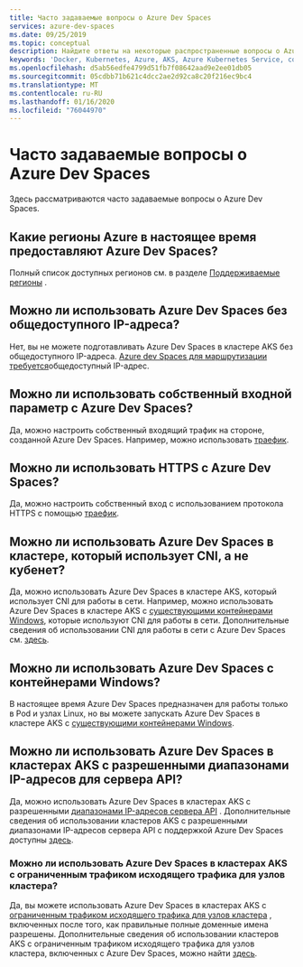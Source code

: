 ```yaml
---
title: Часто задаваемые вопросы о Azure Dev Spaces
services: azure-dev-spaces
ms.date: 09/25/2019
ms.topic: conceptual
description: Найдите ответы на некоторые распространенные вопросы о Azure Dev Spaces
keywords: 'Docker, Kubernetes, Azure, AKS, Azure Kubernetes Service, containers, Helm, service mesh, service mesh routing, kubectl, k8s '
ms.openlocfilehash: d5ab56edfe4799d51fb7f08642aad9e2ee01db05
ms.sourcegitcommit: 05cdbb71b621c4dcc2ae2d92ca8c20f216ec9bc4
ms.translationtype: MT
ms.contentlocale: ru-RU
ms.lasthandoff: 01/16/2020
ms.locfileid: "76044970"
---
```

# <a name="frequently-asked-questions-about-azure-dev-spaces"></a>Часто задаваемые вопросы о Azure Dev Spaces

Здесь рассматриваются часто задаваемые вопросы о Azure Dev Spaces.

## <a name="which-azure-regions-currently-provide-azure-dev-spaces"></a>Какие регионы Azure в настоящее время предоставляют Azure Dev Spaces?

Полный список доступных регионов см. в разделе [Поддерживаемые регионы][supported-regions] .

## <a name="can-i-use-azure-dev-spaces-without-a-public-ip-address"></a>Можно ли использовать Azure Dev Spaces без общедоступного IP-адреса?

Нет, вы не можете подготавливать Azure Dev Spaces в кластере AKS без общедоступного IP-адреса. [Azure dev Spaces для маршрутизации требуется][dev-spaces-routing]общедоступный IP-адрес.

## <a name="can-i-use-my-own-ingress-with-azure-dev-spaces"></a>Можно ли использовать собственный входной параметр с Azure Dev Spaces?

Да, можно настроить собственный входящий трафик на стороне, созданной Azure Dev Spaces. Например, можно использовать [траефик][ingress-traefik].

## <a name="can-i-use-https-with-azure-dev-spaces"></a>Можно ли использовать HTTPS с Azure Dev Spaces?

Да, можно настроить собственный вход с использованием протокола HTTPS с помощью [траефик][ingress-https-traefik].

## <a name="can-i-use-azure-dev-spaces-on-a-cluster-that-uses-cni-rather-than-kubenet"></a>Можно ли использовать Azure Dev Spaces в кластере, который использует CNI, а не кубенет? 

Да, можно использовать Azure Dev Spaces в кластере AKS, который использует CNI для работы в сети. Например, можно использовать Azure Dev Spaces в кластере AKS с [существующими контейнерами Windows][windows-containers], которые используют CNI для работы в сети. Дополнительные сведения об использовании CNI для работы в сети с Azure Dev Spaces см. [здесь](configure-networking.md#using-azure-cni).

## <a name="can-i-use-azure-dev-spaces-with-windows-containers"></a>Можно ли использовать Azure Dev Spaces с контейнерами Windows?

В настоящее время Azure Dev Spaces предназначен для работы только в Pod и узлах Linux, но вы можете запускать Azure Dev Spaces в кластере AKS с [существующими контейнерами Windows][windows-containers].

## <a name="can-i-use-azure-dev-spaces-on-aks-clusters-with-api-server-authorized-ip-address-ranges-enabled"></a>Можно ли использовать Azure Dev Spaces в кластерах AKS с разрешенными диапазонами IP-адресов для сервера API?

Да, можно использовать Azure Dev Spaces в кластерах AKS с разрешенными [диапазонами IP-адресов сервера API][aks-auth-range] . Дополнительные сведения об использовании кластеров AKS с разрешенными диапазонами IP-адресов сервера API с поддержкой Azure Dev Spaces доступны [здесь](configure-networking.md#using-api-server-authorized-ip-ranges).

### <a name="can-i-use-azure-dev-spaces-on-aks-clusters-with-restricted-egress-traffic-for-cluster-nodes"></a>Можно ли использовать Azure Dev Spaces в кластерах AKS с ограниченным трафиком исходящего трафика для узлов кластера?

Да, вы можете использовать Azure Dev Spaces в кластерах AKS с [ограниченным трафиком исходящего трафика для узлов кластера][aks-restrict-egress-traffic] , включенных после того, как правильные полные доменные имена разрешены. Дополнительные сведения об использовании кластеров AKS с ограниченным трафиком исходящего трафика для узлов кластера, включенных с Azure Dev Spaces, можно найти [здесь](configure-networking.md#ingress-and-egress-network-traffic-requirements).

[aks-auth-range]: ../aks/api-server-authorized-ip-ranges.md
[aks-auth-range-create]: ../aks/api-server-authorized-ip-ranges.md#create-an-aks-cluster-with-api-server-authorized-ip-ranges-enabled
[aks-auth-range-ranges]: https://github.com/Azure/dev-spaces/tree/master/public-ips
[aks-auth-range-update]: ../aks/api-server-authorized-ip-ranges.md#update-a-clusters-api-server-authorized-ip-ranges
[aks-restrict-egress-traffic]: ../aks/limit-egress-traffic.md
[dev-spaces-routing]: how-dev-spaces-works.md#how-routing-works
[ingress-traefik]: how-to/ingress-https-traefik.md#configure-a-custom-traefik-ingress-controller
[ingress-https-traefik]: how-to/ingress-https-traefik.md#configure-the-traefik-ingress-controller-to-use-https
[supported-regions]: https://azure.microsoft.com/global-infrastructure/services/?products=kubernetes-service
[windows-containers]: how-to/run-dev-spaces-windows-containers.md